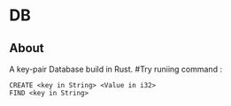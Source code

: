 # DB
## About
A key-pair Database build in Rust.
#Try runiing command :
```
CREATE <key in String> <Value in i32>
FIND <key in String>
```
